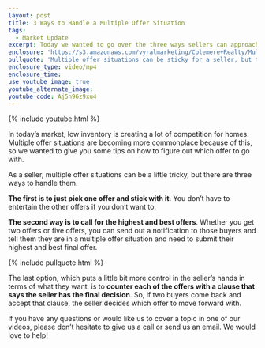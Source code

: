 ```yaml
---
layout: post
title: 3 Ways to Handle a Multiple Offer Situation
tags:
  - Market Update
excerpt: Today we wanted to go over the three ways sellers can approach multiple offer situations.
enclosure: 'https://s3.amazonaws.com/vyralmarketing/Colemere+Realty/Multiple+Offer+Situations.mp4'
pullquote: 'Multiple offer situations can be sticky for a seller, but there are ways to handle them.'
enclosure_type: video/mp4
enclosure_time:
use_youtube_image: true
youtube_alternate_image:
youtube_code: Aj5n96z9xu4
---
```



{% include youtube.html %}

In today’s market, low inventory is creating a lot of competition for homes. Multiple offer situations are becoming more commonplace because of this, so we wanted to give you some tips on how to figure out which offer to go with.&nbsp;

As a seller, multiple offer situations can be a little tricky, but there are three ways to handle them.

**The first is to just pick one offer and stick with it**. You don’t have to entertain the other offers if you don’t want to.&nbsp;

**The second way is to call for the highest and best offers**. Whether you get two offers or five offers, you can send out a notification to those buyers and tell them they are in a multiple offer situation and need to submit their highest and best final offer.&nbsp;

{% include pullquote.html %}

The last option, which puts a little bit more control in the seller’s hands in terms of what they want, is to **counter each of the offers with a clause that says the seller has the final decision**. So, if two buyers come back and accept that clause, the seller decides which offer to move forward with.&nbsp;

If you have any questions or would like us to cover a topic in one of our videos, please don’t hesitate to give us a call or send us an email. We would love to help!